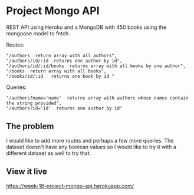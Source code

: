 # Project Mongo API
REST API using Heroku and a MongoDB with 450 books using the mongoose model to fetch.

Routes:

    "/authors  return array with all authors",
    "/authors/id/:id  returns one author by id",
    "/authors/id/:id/books  returns array with all books by one author",
    "/books  return array with all books",
    "/books/id/:id   returns one book by id "

  
Queries: 

    "/authors?name='name'  returns array with authors whose names contain the string provided",
    "/authors?id='id'  returns one author by id"

## The problem

I would like to add more routes and perhaps a few more queries. The dataset doesn't have any boolean values so I would like to try it with a different dataset as well to try that. 

## View it live

https://week-18-project-mongo-api.herokuapp.com/
